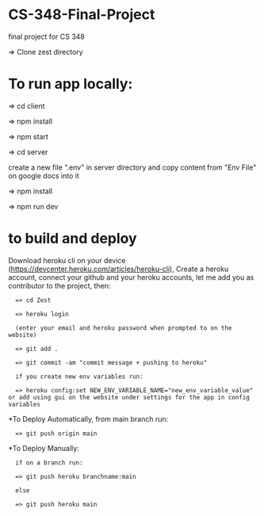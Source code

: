 # CS-348-Final-Project
final project for CS 348

=> Clone zest directory

# To run app locally: 

  => cd client
  
  => npm install
  
  => npm start

  => cd server
  
  create a new file ".env" in server directory and copy content from "Env File" on google docs into it
  
  => npm install
  
  => npm run dev
  
  

# to build and deploy
  
  Download heroku cli on your device (https://devcenter.heroku.com/articles/heroku-cli),
  Create a heroku account, connect your github and your heroku accounts, let me add you as contributor to the project, then:  

      => cd Zest

      => heroku login 

      (enter your email and heroku password when prompted to on the website)

      => git add .

      => git commit -am "commit message + pushing to heroku"

      if you create new env variables run: 

      => heroku config:set NEW_ENV_VARIABLE_NAME="new_env_variable_value" or add using gui on the website under settings for the app in config variables
  
   *To Deploy Automatically, from main branch run: 
  
      => git push origin main

   *To Deploy Manually:

      if on a branch run: 

      => git push heroku branchname:main 

      else 

      => git push heroku main
  
